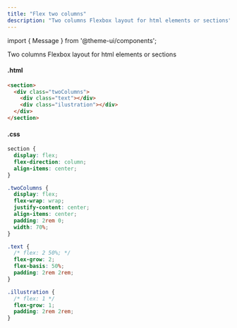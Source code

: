 ```yaml
---
title: "Flex two columns"
description: "Two columns Flexbox layout for html elements or sections"
---
```


import { Message } from '@theme-ui/components';

<Message variant='info'>
  Two columns Flexbox layout for html elements or sections
</Message>

#### .html

```html
<section>
  <div class="twoColumns">
    <div class="text"></div>
    <div class="ilustration"></div>  
  </div>
</section>
```

#### .css

```css
section {
  display: flex;
  flex-direction: column;
  align-items: center;
}

.twoColumns {
  display: flex;
  flex-wrap: wrap;
  justify-content: center;
  align-items: center;
  padding: 2rem 0;
  width: 70%;
}

.text {
  /* flex: 2 50%; */
  flex-grow: 2;
  flex-basis: 50%;
  padding: 2rem 2rem;
}

.illustration {
  /* flex: 1 */
  flex-grow: 1;
  padding: 2rem 2rem;
}
```
